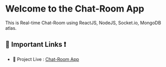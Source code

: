 # Welcome to the Chat-Room App
This is Real-time Chat-Room using ReactJS, NodeJS, Socket.io, MongoDB atlas.

## 🔗 Important Links ❗
- 🔴 Project Live : [Chat-Room App](https://top-chat.herokuapp.com)
